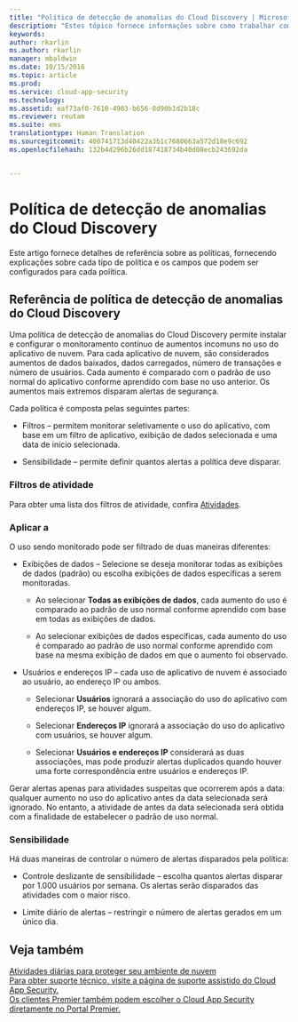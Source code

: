 ```yaml
---
title: "Política de detecção de anomalias do Cloud Discovery | Microsoft Docs"
description: "Estes tópico fornece informações sobre como trabalhar com as políticas de detecção de anomalias do Cloud Discovery."
keywords: 
author: rkarlin
ms.author: rkarlin
manager: mbaldwin
ms.date: 10/15/2016
ms.topic: article
ms.prod: 
ms.service: cloud-app-security
ms.technology: 
ms.assetid: eaf73af0-7610-4903-b656-8d90b1d2b18c
ms.reviewer: reutam
ms.suite: ems
translationtype: Human Translation
ms.sourcegitcommit: 400741713d40422a3b1c7680663a572d18e9c692
ms.openlocfilehash: 132b4d296b26dd187418734b40d08ecb243692da


---
```


# <a name="cloud-discovery-anomaly-detection-policy"></a>Política de detecção de anomalias do Cloud Discovery
Este artigo fornece detalhes de referência sobre as políticas, fornecendo explicações sobre cada tipo de política e os campos que podem ser configurados para cada política.  
  
## <a name="cloud-discovery-anomaly-detection-policy-reference"></a>Referência de política de detecção de anomalias do Cloud Discovery  
Uma política de detecção de anomalias do Cloud Discovery permite instalar e configurar o monitoramento contínuo de aumentos incomuns no uso do aplicativo de nuvem. Para cada aplicativo de nuvem, são considerados aumentos de dados baixados, dados carregados, número de transações e número de usuários. Cada aumento é comparado com o padrão de uso normal do aplicativo conforme aprendido com base no uso anterior. Os aumentos mais extremos disparam alertas de segurança.  
  
Cada política é composta pelas seguintes partes:  
  
-   Filtros – permitem monitorar seletivamente o uso do aplicativo, com base em um filtro de aplicativo, exibição de dados selecionada e uma data de início selecionada.  
  
-   Sensibilidade – permite definir quantos alertas a política deve disparar.  
  
### <a name="activity-filters"></a>Filtros de atividade  
Para obter uma lista dos filtros de atividade, confira [Atividades](activity-filters.md).  
  
### <a name="apply-to"></a>Aplicar a  
O uso sendo monitorado pode ser filtrado de duas maneiras diferentes:  
  
-   Exibições de dados – Selecione se deseja monitorar todas as exibições de dados (padrão) ou escolha exibições de dados específicas a serem monitoradas.  
  
    -   Ao selecionar **Todas as exibições de dados**, cada aumento do uso é comparado ao padrão de uso normal conforme aprendido com base em todas as exibições de dados.  
  
    -   Ao selecionar exibições de dados específicas, cada aumento do uso é comparado ao padrão de uso normal conforme aprendido com base na mesma exibição de dados em que o aumento foi observado.  
  
-   Usuários e endereços IP – cada uso de aplicativo de nuvem é associado ao usuário, ao endereço IP ou ambos.  
  
    -   Selecionar **Usuários** ignorará a associação do uso do aplicativo com endereços IP, se houver algum.  
  
    -   Selecionar **Endereços IP** ignorará a associação do uso do aplicativo com usuários, se houver algum.  
  
    -   Selecionar **Usuários e endereços IP** considerará as duas associações, mas pode produzir alertas duplicados quando houver uma forte correspondência entre usuários e endereços IP.  
  
Gerar alertas apenas para atividades suspeitas que ocorrerem após a data: qualquer aumento no uso do aplicativo antes da data selecionada será ignorado. No entanto, a atividade de antes da data selecionada será obtida com a finalidade de estabelecer o padrão de uso normal.  
  
### <a name="sensitivity"></a>Sensibilidade  
Há duas maneiras de controlar o número de alertas disparados pela política:  
  
-   Controle deslizante de sensibilidade – escolha quantos alertas disparar por 1.000 usuários por semana. Os alertas serão disparados das atividades com o maior risco.  
  
-   Limite diário de alertas – restringir o número de alertas gerados em um único dia.  
  
## <a name="see-also"></a>Veja também  
[Atividades diárias para proteger seu ambiente de nuvem](daily-activities-to-protect-your-cloud-environment.md)   
[Para obter suporte técnico, visite a página de suporte assistido do Cloud App Security.](http://support.microsoft.com/oas/default.aspx?prid=16031)   
[Os clientes Premier também podem escolher o Cloud App Security diretamente no Portal Premier.](https://premier.microsoft.com/)  
  
  


<!--HONumber=Oct16_HO5-->


